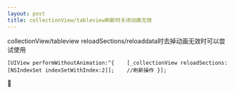 ```yaml
---
layout: post
title: collectionView/tableview刷新时关闭动画无效
---
```


collectionView/tableview reloadSections/reloaddata时去掉动画无效时可以尝试使用

```
[UIView performWithoutAnimation:^{    [_collectionView reloadSections:[NSIndexSet indexSetWithIndex:2]];    //刷新操作 }];
```

